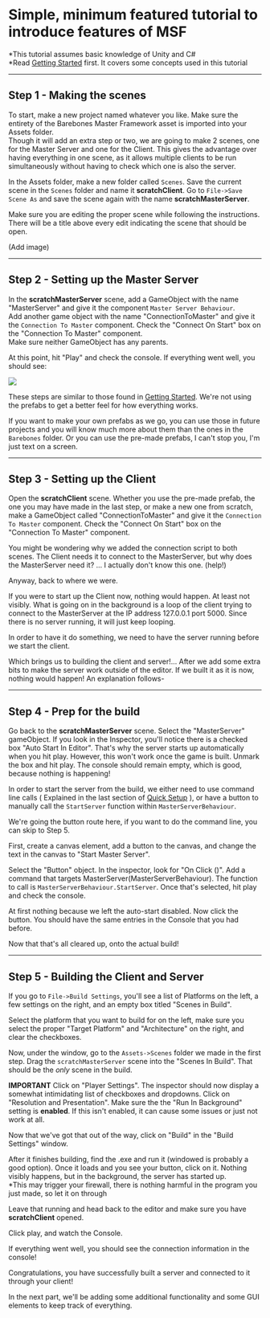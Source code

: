 # Simple, minimum featured tutorial to introduce features of MSF
*This tutorial assumes basic knowledge of Unity and C#  
*Read [Getting Started](https://github.com/alvyxaz/barebones-masterserver/wiki/Getting-Started) first. It covers some concepts used in this tutorial

---

## Step 1 - Making the scenes

To start, make a new project named whatever you like. Make sure the entirety of the Barebones Master Framework asset is imported into your Assets folder.  
Though it will add an extra step or two, we are going to make 2 scenes, one for the Master Server and one for the Client. This gives the advantage over having everything in one scene, as it allows multiple clients to be run simultaneously without having to check which one is also the server.

In the Assets folder, make a new folder called `Scenes`. Save the current scene in the `Scenes` folder and name it **scratchClient**. Go to `File->Save Scene As` and save the scene again with the name **scratchMasterServer**.

Make sure you are editing the proper scene while following the instructions. There will be a title above every edit indicating the scene that should be open.

(Add image)

---

## Step 2 - Setting up the Master Server

In the **scratchMasterServer** scene, add a GameObject with the name "MasterServer" and give it the component `Master Server Behaviour`.  
Add another game object with the name "ConnectionToMaster" and give it the `Connection To Master` component. Check the "Connect On Start" box on the "Connection To Master" component.  
Make sure neither GameObject has any parents.

At this point, hit "Play" and check the console. If everything went well, you should see:

![](https://camo.githubusercontent.com/fc8f2b25064bdf222c7505b124adf164ec3d2a7a/687474703a2f2f692e696d6775722e636f6d2f446b64504f79382e706e67)


These steps are similar to those found in [Getting Started](https://github.com/alvyxaz/barebones-masterserver/wiki/Getting-Started). We're not using the prefabs to get a better feel for how everything works.

If you want to make your own prefabs as we go, you can use those in future projects and you will know much more about them than the ones in the `Barebones` folder. Or you can use the pre-made prefabs, I can't stop you, I'm just text on a screen.

---

## Step 3 - Setting up the Client

Open the **scratchClient** scene. Whether you use the pre-made prefab, the one you may have made in the last step, or make a new one from scratch, make a GameObject called "ConnectionToMaster" and give it the `Connection To Master` component. Check the "Connect On Start" box on the "Connection To Master" component.  

You might be wondering why we added the connection script to both scenes. The Client needs it to connect to the MasterServer, but why does the MasterServer need it? ... I actually don't know this one. (help!)

Anyway, back to where we were. 

If you were to start up the Client now, nothing would happen. At least not visibly. What is going on in the background is a loop of the client trying to connect to the MasterServer at the IP address 127.0.0.1 port 5000. Since there is no server running, it will just keep looping.

In order to have it do something, we need to have the server running before we start the client.

Which brings us to building the client and server!... After we add some extra bits to make the server work outside of the editor. If we built it as it is now, nothing would happen! An explanation follows-

---

## Step 4 - Prep for the build

Go back to the **scratchMasterServer** scene. Select the "MasterServer" gameObject. If you look in the Inspector, you'll notice there is a checked box "Auto Start In Editor". That's why the server starts up automatically when you hit play. However, this won't work once the game is built. Unmark the box and hit play. The console should remain empty, which is good, because nothing is happening!

In order to start the server from the build, we either need to use command line calls ( Explained in the last section of [Quick Setup](https://github.com/alvyxaz/barebones-masterserver/wiki/Quick-Setup) ), or have a button to manually call the `StartServer` function within `MasterServerBehaviour`.

We're going the button route here, if you want to do the command line, you can skip to Step 5.

First, create a canvas element, add a button to the canvas, and change the text in the canvas to "Start Master Server".

Select the "Button" object. In the inspector, look for "On Click ()". Add a command that targets MasterServer(MasterServerBehaviour). The function to call is `MasterServerBehaviour.StartServer`. Once that's selected, hit play and check the console.

At first nothing because we left the auto-start disabled. Now click the button. You should have the same entries in the Console that you had before. 

Now that that's all cleared up, onto the actual build!

---

## Step 5 - Building the Client and Server

If you go to `File->Build Settings`, you'll see a list of Platforms on the left, a few settings on the right, and an empty box titled "Scenes in Build".

Select the platform that you want to build for on the left, make sure you select the proper "Target Platform" and "Architecture" on the right, and clear the checkboxes.

Now, under the window, go to the `Assets->Scenes` folder we made in the first step. Drag the `scratchMasterServer` scene into the "Scenes In Build". That should be the _only_ scene in the build.

**IMPORTANT** Click on "Player Settings". The inspector should now display a somewhat intimidating list of checkboxes and dropdowns. Click on "Resolution and Presentation". Make sure the the "Run In Background" setting is **enabled**. If this isn't enabled, it can cause some issues or just not work at all.

Now that we've got that out of the way, click on "Build" in the "Build Settings" window.

After it finishes building, find the .exe and run it (windowed is probably a good option). Once it loads and you see your button, click on it. Nothing visibly happens, but in the background, the server has started up.  
*This may trigger your firewall, there is nothing harmful in the program you just made, so let it on through

Leave that running and head back to the editor and make sure you have **scratchClient** opened.

Click play, and watch the Console.

If everything went well, you should see the connection information in the console!

Congratulations, you have successfully built a server and connected to it through your client!

In the next part, we'll be adding some additional functionality and some GUI elements to keep track of everything. 